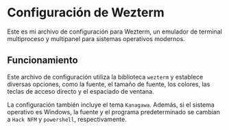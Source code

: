 # Configuración de Wezterm

Este es mi archivo de configuración para Wezterm, un emulador de terminal multiproceso y multipanel para sistemas operativos modernos.

## Funcionamiento

Este archivo de configuración utiliza la biblioteca `wezterm` y establece diversas opciones, como la fuente, el tamaño de fuente, los colores, las teclas de acceso directo y el espaciado de ventana. 

La configuración también incluye el tema `Kanagawa`. Además, si el sistema operativo es Windows, la fuente y el programa predeterminado se cambian a `Hack NFM` y `powershell`, respectivamente.
